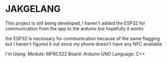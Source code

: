 # JAKGELANG
This project is still being developed, I haven't added the ESP32 for communication from the app to the arduino but hopefully it works

the ESP32 is necessary for communication because of the same flagging but I haven't figured it out since my phone doesn't have any NFC available 

I'm Using:
Module: MFRC522 
Board: Arduino UNO 
Language: C++ 

